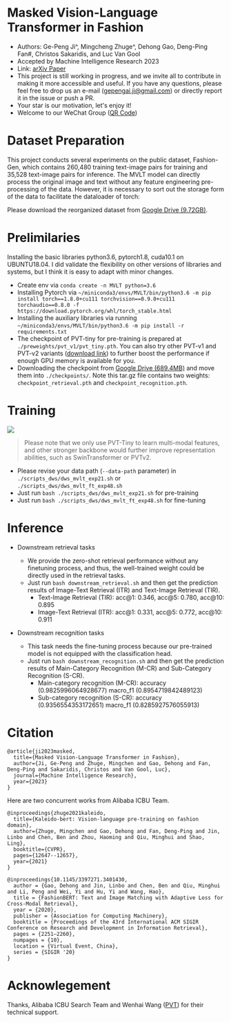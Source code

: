 # Masked Vision-Language Transformer in Fashion

- Authors: Ge-Peng Ji^, Mingcheng Zhuge^, Dehong Gao, Deng-Ping Fan#, Christos Sakaridis, and Luc Van Gool
- Accepted by  Machine Intelligence Research 2023
- Link: [arXiv Paper](https://arxiv.org/abs/2210.15110) 
- This project is still working in progress, and we invite all to contribute in making it more accessible and useful. If you have any questions, please feel free to drop us an e-mail (gepengai.ji@gmail.com) or directly report it in the issue or push a PR. 
- Your star is our motivation, let's enjoy it!
- Welcome to our WeChat Group ([QR Code](https://github.com/GewelsJI/MVLT/blob/main/assets/wechat_qr_code.JPG))


# Dataset Preparation

This project conducts several experiments on the public dataset, Fashion-Gen, which contains 260,480 training text-image pairs for training and 35,528 text-image pairs for inference. The MVLT model can directly process the original image and text without any feature engineering pre-processing of the data. However, it is necessary to sort out the storage form of the data to facilitate the dataloader of torch:

Please download the reorganized dataset from [Google Drive (9.72GB)](https://drive.google.com/file/d/1xMJi0BSRO_f-upWT5Z856Ho3B3sCAilr/view?usp=sharing).


# Prelimilaries

Installing the basic libraries python3.6, pytorch1.8, cuda10.1 on UBUNTU18.04. I did validate the flexibility on other versions of libraries and systems, but I think it is easy to adapt with minor changes. 
- Create env via `conda create -n MVLT python=3.6`
- Installing Pytorch via `~/miniconda3/envs/MVLT/bin/python3.6 -m pip install torch==1.8.0+cu111 torchvision==0.9.0+cu111 torchaudio==0.8.0 -f https://download.pytorch.org/whl/torch_stable.html`
- Installing the auxiliary libraries via running `~/miniconda3/envs/MVLT/bin/python3.6 -m pip install -r requirements.txt`
- The checkpoint of PVT-tiny for pre-training is prepared at `./preweights/pvt_v1/pvt_tiny.pth`. You can also try other PVT-v1 and PVT-v2 variants ([download link](https://github.com/whai362/PVT/tree/v2/classification#model-zoo)) to further boost the performance if enough GPU memory is available for you.
- Downloading the checkpoint from [Google Drive (689.4MB)](https://drive.google.com/file/d/1f1LPELbAEgPUKD8L3uJcof2XljJCWVnH/view?usp=sharing) and move them into `./checkpoints/`. Note this tar.gz file contains two weights: `checkpoint_retrieval.pth` and `checkpoint_recognition.pth`.

# Training

![](./assets/framework.png)

> Please note that we only use PVT-Tiny to learn multi-modal features, and other stronger backbone would further improve representation abilities, such as SwinTransformer or PVTv2.

- Please revise your data path (`--data-path` parameter) in `./scripts_dws/dws_mvlt_exp21.sh` or `./scripts_dws/dws_mvlt_ft_exp48.sh`
- Just run `bash ./scripts_dws/dws_mvlt_exp21.sh` for pre-training
- Just run `bash ./scripts_dws/dws_mvlt_ft_exp48.sh` for fine-tuning

# Inference

- Downstream retrieval tasks
  - We provide the zero-shot retrieval performance without any finetuning process, and thus, the well-trained weight could be directly used in the retrieval tasks.
  - Just run `bash downstream_retrieval.sh` and then get the prediction results of Image-Text Retrieval (ITR) and Text-Image Retrieval (TIR).
    - Text-Image Retrieval (TIR): acc@1: 0.346, acc@5: 0.780, acc@10: 0.895
    - Image-Text Retrieval (ITR): acc@1: 0.331, acc@5: 0.772, acc@10: 0.911

- Downstream recognition tasks
  - This task needs the fine-tuning process because our pre-trained model is not equipped with the classification head.
  - Just run `bash downstream_recognition.sh` and then get the prediction results of Main-Category Recognition (M-CR) and Sub-Category Recognition (S-CR).
    - Main-category recognition (M-CR): accuracy (0.9825996064928677) macro_f1 (0.8954719842489123) 
    - Sub-category recognition (S-CR): accuracy (0.9356554353172651) macro_f1 (0.8285927576055913) 

# Citation

    @article{ji2023masked,
      title={Masked Vision-Language Transformer in Fashion},
      author={Ji, Ge-Peng and Zhuge, Mingchen and Gao, Dehong and Fan, Deng-Ping and Sakaridis, Christos and Van Gool, Luc},
      journal={Machine Intelligence Research},
      year={2023}
    }

Here are two concurrent works from Alibaba ICBU Team.

    @inproceedings{zhuge2021kaleido,
      title={Kaleido-bert: Vision-language pre-training on fashion domain},
      author={Zhuge, Mingchen and Gao, Dehong and Fan, Deng-Ping and Jin, Linbo and Chen, Ben and Zhou, Haoming and Qiu, Minghui and Shao, Ling},
      booktitle={CVPR},
      pages={12647--12657},
      year={2021}
    }

    @inproceedings{10.1145/3397271.3401430,
      author = {Gao, Dehong and Jin, Linbo and Chen, Ben and Qiu, Minghui and Li, Peng and Wei, Yi and Hu, Yi and Wang, Hao},
      title = {FashionBERT: Text and Image Matching with Adaptive Loss for Cross-Modal Retrieval},
      year = {2020},
      publisher = {Association for Computing Machinery},
      booktitle = {Proceedings of the 43rd International ACM SIGIR Conference on Research and Development in Information Retrieval},
      pages = {2251–2260},
      numpages = {10},
      location = {Virtual Event, China},
      series = {SIGIR '20}
    }

# Acknowlegement
Thanks, Alibaba ICBU Search Team and Wenhai Wang ([PVT](https://github.com/whai362/PVT)) for their technical support.
